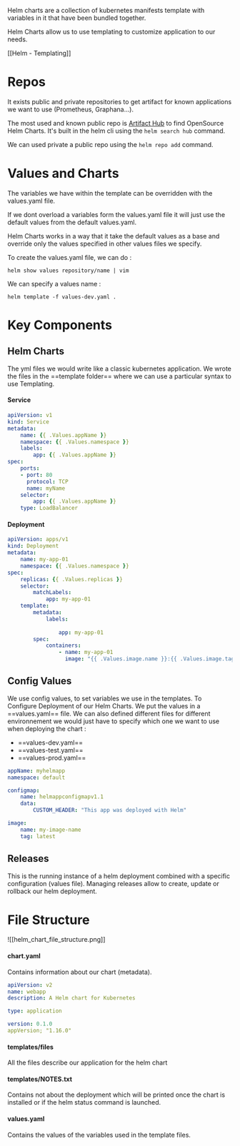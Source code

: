 Helm charts are a collection of kubernetes manifests template with variables in it that have been bundled together. 

Helm Charts allow us to use templating to customize application to our needs.

[[Helm - Templating]]
# Repos

It exists public and private repositories to get artifact for known applications we want to use (Prometheus, Graphana...).

The most used and known public repo is [Artifact Hub](https://artifacthub.io/) to find OpenSource Helm Charts. It's built in the helm cli using the `helm search hub` command.

We can used private a public repo using the `helm repo add` command.
# Values and Charts

The variables we have within the template can be overridden with the values.yaml file.

If we dont overload a variables form the values.yaml file it will just use the default values from the default values.yaml. 

Helm Charts works in a way that it take the default values as a base and override only the values specified in other values files we specify.

To create the values.yaml file, we can do : 
```
helm show values repository/name | vim
```

We can specify a values name :
```
helm template -f values-dev.yaml .
```
# Key Components

## Helm Charts

The yml files we would write like a classic kubernetes application.
We wrote the files in the ==template folder== where we can use a particular syntax to use Templating.

#### Service

``` yaml
apiVersion: v1
kind: Service
metadata: 
	name: {{ .Values.appName }}
	namespace: {{ .Values.namespace }}
	labels:
		app: {{ .Values.appName }}
spec:
	ports:
	- port: 80
	  protocol: TCP
	  name: myName
	selector:
		app: {{ .Values.appName }}
	type: LoadBalancer
```

#### Deployment

``` yaml
apiVersion: apps/v1
kind: Deployment
metadata: 
	name: my-app-01
	namespace: {{ .Values.namespace }}
spec:
	replicas: {{ .Values.replicas }}
	selector:
		matchLabels:
			app: my-app-01
	template:
		metadata:
			labels:
			
				app: my-app-01
		spec:
			containers:
				- name: my-app-01
				  image: "{{ .Values.image.name }}:{{ .Values.image.tag }}"
```


## Config Values

We use config values, to set variables we use in the templates. To Configure Deployment of our Helm Charts. We put the values in a ==values.yaml== file. We can also defined different files for different environnement we would just have to specify which one we want to use when deploying the chart : 

* ==values-dev.yaml==
* ==values-test.yaml==
* ==values-prod.yaml==

``` yaml
appName: myhelmapp
namespace: default

configmap:
	name: helmappconfigmapv1.1
	data:
		CUSTOM_HEADER: "This app was deployed with Helm"

image:
	name: my-image-name
	tag: latest
```

## Releases

This is the running instance of a helm deployment combined with a specific configuration (values file).
Managing releases allow to create, update or rollback our helm deployment.

# File Structure

![[helm_chart_file_structure.png]]

#### chart.yaml

Contains information about our chart (metadata).

``` yaml
apiVersion: v2
name: webapp
description: A Helm chart for Kubernetes

type: application

version: 0.1.0
appVersion; "1.16.0"
```

#### templates/files

All the files describe our application for the helm chart

#### templates/NOTES.txt

Contains not about the deployment which will be printed once the chart is installed or if the helm status command is launched.

#### values.yaml
Contains the values of the variables used in the template files.